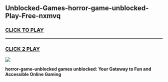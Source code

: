 
## Unblocked-Games-horror-game-unblocked-Play-Free-nxmvq
<h3>
<a href="https://premium76.site?title=horror-game-unblocked&ref=19M">CLICK TO PLAY</a></h3>
<hr>

<h3>
<a href="https://premium76.site?title=horror-game-unblocked&ref=19M">CLICK 2 PLAY</a>
  
</h3>

<a href="https://premium76.site?title=horror-game-unblocked&ref=19M"><img src="https://clearcache.store/games.png"></a>


**horror-game-unblocked games unblocked: Your Gateway to Fun and Accessible Online Gaming**
